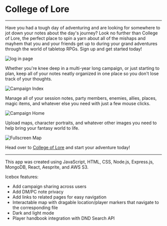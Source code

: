 # College of Lore

---

Have you had a tough day of adventuring and are looking for somewhere to jot down your notes about the day's journey? Look no further than College of Lore, the perfect place to spin a yarn about all of the mishaps and mayhem that you and your friends get up to during your grand adventures through the world of tabletop RPGs. Sign up and get started today!

![log in page](https://i.imgur.com/c3rIBtr.png)

Whether you're knee deep in a multi-year long campaign, or just starting to plan, keep all of your notes neatly organized in one place so you don't lose track of your thoughts.

![Campaign Index](https://i.imgur.com/B65zLn4.png)

Manage all of your session notes, party members, enemies, allies, places, magic items, and whatever else you need with just a few mouse clicks.

![Campaign Home](https://i.imgur.com/EzjLRjl.png)

Upload maps, character portraits, and whatever other images you need to help bring your fantasy world to life.

![Fullscreen Map](https://i.imgur.com/tWwGTYX.png)

Head over to [College of Lore](https://college-of-lore-bc09aec1e7ac.herokuapp.com/) and start your adventure today!

---

This app was created using JavaScript, HTML, CSS, Node.js, Express.js, MongoDB, React, Aesprite, and AWS S3.

Icebox features:
- Add campaign sharing across users
- Add DM/PC note privacy
- Add links to related pages for easy navigation
- Interactable map with dragable location/player markers that navigate to the corresponding file
- Dark and light mode
- Player handbook integration with DND Search API